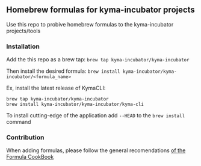 ## Homebrew formulas for kyma-incubator projects
Use this repo to probive homebrew formulas to the kyma-incubator projects/tools

### Installation
Add the this repo as a brew tap: `brew tap kyma-incubator/kyma-incubator`

Then install the desired formula: `brew install kyma-incubator/kyma-incubator/<formula_name>`

Ex, install the latest release of KymaCLI:

	brew tap kyma-incubator/kyma-incubator
	brew install kyma-incubator/kyma-incubator/kyma-cli


To install cutting-edge of the application add `--HEAD` to the `brew install` command


### Contribution
When adding formulas, please follow the general recomendations [of the Formula CookBook](https://docs.brew.sh/Formula-Cookbook)